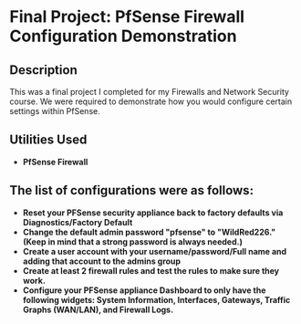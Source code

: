 <h1>Final Project: PfSense Firewall Configuration Demonstration</h1>

<h2>Description</h2>
This was a final project I completed for my Firewalls and Network Security course. We were required to demonstrate how you would configure certain settings within PfSense. 
<br />


<h2>Utilities Used</h2>

- <b>PfSense Firewall</b> 

<h2>The list of configurations were as follows:</h2>

- <b>Reset your PFSense security appliance back to factory defaults via Diagnostics/Factory Default</b>
- <b>Change the default admin password "pfsense" to "WildRed226." (Keep in mind that a strong password is always needed.)</b>
- <b>Create a user account with your username/password/Full name and adding that account to the admins group</b>
- <b>Create at least 2 firewall rules and test the rules to make sure they work.</b>
- <b>Configure your PFSense appliance Dashboard to only have the following widgets: System Information, Interfaces, Gateways, Traffic Graphs (WAN/LAN), and Firewall Logs.</b>
<!--
 ```diff
- text in red
+ text in green
! text in orange
# text in gray
@@ text in purple (and bold)@@
```
--!>
